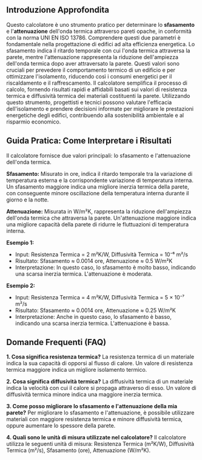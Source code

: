 ## Introduzione Approfondita

Questo calcolatore è uno strumento pratico per determinare lo **sfasamento** e l'**attenuazione** dell'onda termica attraverso pareti opache, in conformità con la norma UNI EN ISO 13786.  Comprendere questi due parametri è fondamentale nella progettazione di edifici ad alta efficienza energetica. Lo sfasamento indica il ritardo temporale con cui l'onda termica attraversa la parete, mentre l'attenuazione rappresenta la riduzione dell'ampiezza dell'onda termica dopo aver attraversato la parete.  Questi valori sono cruciali per prevedere il comportamento termico di un edificio e per ottimizzare l'isolamento, riducendo così i consumi energetici per il riscaldamento e il raffrescamento.  Il calcolatore semplifica il processo di calcolo, fornendo risultati rapidi e affidabili basati sui valori di resistenza termica e diffusività termica dei materiali costituenti la parete.  Utilizzando questo strumento, progettisti e tecnici possono valutare l'efficacia dell'isolamento e prendere decisioni informate per migliorare le prestazioni energetiche degli edifici, contribuendo alla sostenibilità ambientale e al risparmio economico.

## Guida Pratica: Come Interpretare i Risultati

Il calcolatore fornisce due valori principali: lo sfasamento e l'attenuazione dell'onda termica.

**Sfasamento:**  Misurato in ore, indica il ritardo temporale tra la variazione di temperatura esterna e la corrispondente variazione di temperatura interna. Un sfasamento maggiore indica una migliore inerzia termica della parete, con conseguente minore oscillazione della temperatura interna durante il giorno e la notte.

**Attenuazione:** Misurata in W/m²K, rappresenta la riduzione dell'ampiezza dell'onda termica che attraversa la parete. Un'attenuazione maggiore indica una migliore capacità della parete di ridurre le fluttuazioni di temperatura interna.

**Esempio 1:**
- Input: Resistenza Termica = 2 m²K/W, Diffusività Termica = 10⁻⁶ m²/s
- Risultato: Sfasamento ≈ 0.0014 ore, Attenuazione ≈ 0.5 W/m²K
- Interpretazione: In questo caso, lo sfasamento è molto basso, indicando una scarsa inerzia termica. L'attenuazione è moderata.

**Esempio 2:**
- Input: Resistenza Termica = 4 m²K/W, Diffusività Termica = 5 × 10⁻⁷ m²/s
- Risultato: Sfasamento ≈ 0.0014 ore, Attenuazione ≈ 0.25 W/m²K
- Interpretazione: Anche in questo caso, lo sfasamento è basso, indicando una scarsa inerzia termica. L'attenuazione è bassa.

## Domande Frequenti (FAQ)

**1. Cosa significa resistenza termica?**
La resistenza termica di un materiale indica la sua capacità di opporsi al flusso di calore. Un valore di resistenza termica maggiore indica un migliore isolamento termico.

**2. Cosa significa diffusività termica?**
La diffusività termica di un materiale indica la velocità con cui il calore si propaga attraverso di esso. Un valore di diffusività termica minore indica una maggiore inerzia termica.

**3. Come posso migliorare lo sfasamento e l'attenuazione della mia parete?**
Per migliorare lo sfasamento e l'attenuazione, è possibile utilizzare materiali con maggiore resistenza termica e minore diffusività termica, oppure aumentare lo spessore della parete.

**4. Quali sono le unità di misura utilizzate nel calcolatore?**
Il calcolatore utilizza le seguenti unità di misura: Resistenza Termica (m²K/W), Diffusività Termica (m²/s), Sfasamento (ore), Attenuazione (W/m²K).